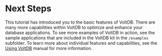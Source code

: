 # Next Steps

This tutorial has introduced you to the basic features of VoltDB. There are many more capabilities within VoltDB to optimize and enhance your database applications. To see more examples of VoltDB in action, see the sample applications that are included in the VoltDB kit in the `/examples` subfolder. To learn more about individual features and capabilities, see the [Using VoltDB](http://docs.voltdb.com/UsingVoltDB/) manual for more information.
